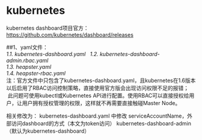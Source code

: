 # kubernetes
kubernetes dashboard项目官方：https://github.com/kubernetes/dashboard/releases

##1、yaml文件：  
*1.1. kubernetes-dashboard.yaml*       
*1.2. kubernetes-dashboard-admin.rbac.yaml*   
*1.3. heapster.yaml*  
*1.4. heapster-rbac.yaml*  
 注：官方文件中只包含了kubernetes-dashboard.yaml，且kubernetes在1.6版本以后启用了RBAC访问控制策略，直接使用官方版会出现访问权限不足的报错；
    此问题可使用kubectl或Kubernetes API进行配置。使用RBAC可以直接授权给用户，让用户拥有授权管理的权限，这样就不再需要直接触碰Master Node。

相关修改为：
kubernetes-dashboard.yaml 中修改 serviceAccountName，外部访问dashboard的方式（本文为token访问）
kubernetes-dashboard-admin（默认为kubernetes-dashboard）

